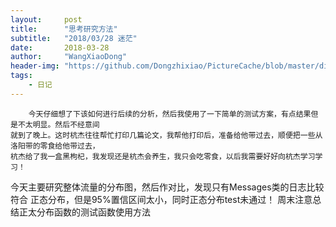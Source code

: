 ```yaml
---
layout:     post
title:      "思考研究方法"
subtitle:   "2018/03/28 迷茫"
date:       2018-03-28
author:     "WangXiaoDong"
header-img: "https://github.com/Dongzhixiao/PictureCache/blob/master/diaryPic/20180328.jpg?raw=true"
tags:
    - 日记
---
```


```
    今天仔细想了下该如何进行后续的分析，然后我使用了一下简单的测试方案，有点结果但是不太明显。然后不经意间
就到了晚上。这时杭杰往往帮忙打印几篇论文，我帮他打印后，准备给他带过去，顺便把一些从洛阳带的零食给他带过去，
杭杰给了我一盒黑枸杞，我发现还是杭杰会养生，我只会吃零食，以后我需要好好向杭杰学习学习！
```

今天主要研究整体流量的分布图，然后作对比，发现只有Messages类的日志比较符合
正态分布，但是95%置信区间太小，同时正态分布test未通过！
周末注意总结正太分布函数的测试函数使用方法






